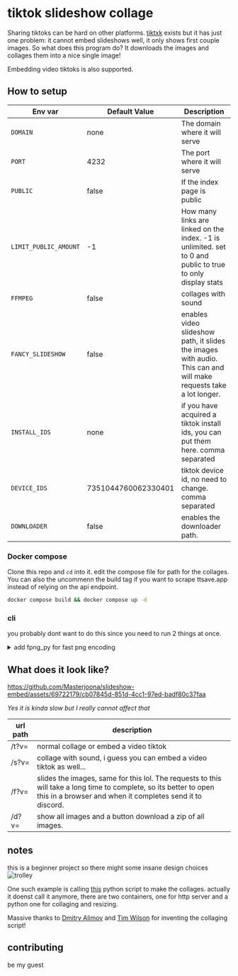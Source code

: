 # tiktok slideshow collage

Sharing tiktoks can be hard on other platforms. [tiktxk](https://github.com/Britmoji/tiktxk) exists but it has just one problem: it cannot embed slideshows well, it only shows first couple images. So what does this program do? It downloads the images and collages them into a nice single image!

Embedding video tiktoks is also supported.


## How to setup

| Env var | Default Value | Description                                   |
|---------------------|---------------|-----------------------------------------------|
| `DOMAIN`            | none          | The domain where it will serve  |
| `PORT`              | 4232          | The port where it will serve  |
| `PUBLIC`            | false         | If the index page is public  |
| `LIMIT_PUBLIC_AMOUNT` | -1           | How many links are linked on the index. -1 is unlimited. set to 0 and public to true to only display stats |
| `FFMPEG`            | false         | collages with sound  |
| `FANCY_SLIDESHOW`   | false         | enables video slideshow path, it slides the images with audio. This can and will make requests take a lot longer. |
| `INSTALL_IDS`       | none          | if you have acquired a tiktok install ids, you can put them here. comma separated |
| `DEVICE_IDS`        | 7351044760062330401 | tiktok device id, no need to change. comma separated |
| `DOWNLOADER` | false | enables the downloader path. |

### Docker compose
Clone this repo and `cd` into it. edit the compose file for path for the collages. You can also the uncommenn the build tag if you want to scrape ttsave.app instead of relying on the api endpoint.

```bash
docker compose build && docker compose up -d
```

### cli
you probably dont want to do this since you need to run 2 things at once.

<details>
<summary> add fpng_py for fast png encoding</summary>
Add this to the dockerfile

```Dockerfile
RUN git clone --recurse-submodules https://github.com/K0lb3/fpng_py
# for arm64 we disable some build args. what does these flags do? i dont know
RUN sed -i 's/"-msse4.1"/#&/' fpng_py/setup.py
RUN sed -i 's/"-mpclmul"/#&/' fpng_py/setup.py
WORKDIR /app/fpng_py
RUN pip install . --break-system-packages

```

or you can build it yourself
```bash
git clone --recurse-submodules https://github.com/K0lb3/fpng_py
cd fpng_py
pip install . 
```
and copy the compiled files to the container
```Dockerfile
COPY ./fpng_py/build/lib.path/fpng_py /app/fpng_py
```

</details>



## What does it look like?


https://github.com/Masterjoona/slideshow-embed/assets/69722179/cb07845d-851d-4cc1-97ed-badf80c37faa

*Yes it is kinda slow but I really cannot affect that*


| url path | description                            |
|----------|----------------------------------------|
| /t?v=    | normal collage or embed a video tiktok | 
| /s?v=    | collage with sound, i guess you can embed a video tiktok as well...                     |
| /f?v=    | slides the images, same for this lol. The requests to this will take a long time to complete, so its better to open this in a browser and when it completes send it to discord.                     |
| /d?v=    | show all images and a button download a zip of all images.                     |

## notes
this is a beginner project so there might some insane design choices ![trolley](https://cdn.discordapp.com/emojis/1068825486265942056.webp?size=48&name=trolley&quality=lossless) 


One such example is calling [this](https://github.com/twilsonco/PyPhotoCollage) python script to make the collages. actually it doenst call it anymore, there are two containers, one for http server and a python one for collaging and resizing.

Massive thanks to [Dmitry Alimov](https://github.com/delimitry) and [Tim Wilson](https://github.com/twilsonco) for inventing the collaging script!

## contributing

be my guest
